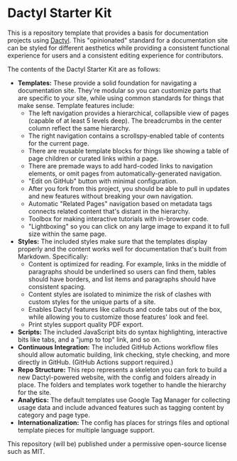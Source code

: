 # Dactyl Starter Kit

This is a repository template that provides a basis for documentation projects using [Dactyl](https://github.com/ripple/dactyl/). This "opinionated" standard for a documentation site can be styled for different aesthetics while providing a consistent functional experience for users and a consistent editing experience for contributors.

The contents of the Dactyl Starter Kit are as follows:

- **Templates:** These provide a solid foundation for navigating a documentation site.  They're modular so you can customize parts that are specific to your site, while using common standards for things that make sense. Template features include:
    - The left navigation provides a hierarchical, collapsible view of pages (capable of at least 5 levels deep). The breadcrumbs in the center column reflect the same hierarchy.
    - The right navigation contains a scrollspy-enabled table of contents for the current page.
    - There are reusable template blocks for things like showing a table of page children or curated links within a page.
    - There are premade ways to add hard-coded links to navigation elements, or omit pages from automatically-generated navigation.
    - "Edit on GitHub" button with minimal configuration.
    - After you fork from this project, you should be able to pull in updates and new features without breaking your own navigation.
    - Automatic "Related Pages" navigation based on metadata tags connects related content that's distant in the hierarchy.
    - Toolbox for making interactive tutorials with in-browser code.
    - "Lightboxing" so you can click on any large image to expand it to full size within the same page.
- **Styles:** The included styles make sure that the templates display properly and the content works well for documentation that's built from Markdown. Specifically:
    - Content is optimized for reading. For example, links in the middle of paragraphs should be underlined so users can find them, tables should have borders, and list items and paragraphs should have consistent spacing.
    - Content styles are isolated to minimize the risk of clashes with custom styles for the unique parts of a site.
    - Enables Dactyl features like callouts and code tabs out of the box, while allowing you to customize those features' look and feel.
    - Print styles support quality PDF export.
- **Scripts:** The included JavaScript bits do syntax highlighting, interactive bits like tabs, and a "jump to top" link, and so on.
- **Continuous Integration:** The included GitHub Actions workflow files should allow automatic building, link checking, style checking, and more directly in GitHub. (GitHub Actions support required.)
- **Repo Structure:** This repo represents a skeleton you can fork to build a new Dactyl-powered website, with the config and folders already in place. The folders and templates work together to handle the hierarchy for the site.
- **Analytics:** The default templates use Google Tag Manager for collecting usage data and include advanced features such as tagging content by category and page type.
- **Internationalization:** The config has places for strings files and optional template pieces for multiple language support.

This repository (will be) published under a permissive open-source license such as MIT.
